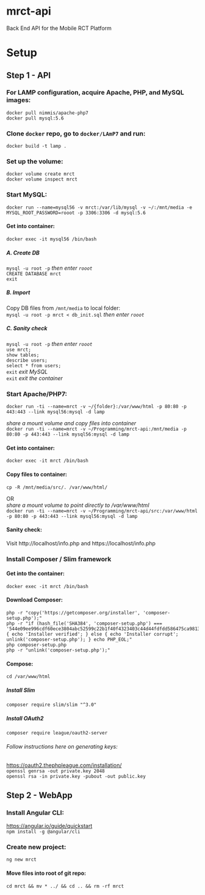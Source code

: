 # mrct-api
Back End API for the Mobile RCT Platform


# Setup

## Step 1 - API

### For LAMP configuration, acquire Apache, PHP, and MySQL images:
`docker pull nimmis/apache-php7`  
`docker pull mysql:5.6`  

### Clone `docker` repo, go to `docker/LAmP7` and run:
`docker build -t lamp .`  

### Set up the volume:
`docker volume create mrct`  
`docker volume inspect mrct`  

### Start MySQL:
`docker run --name=mysql56 -v mrct:/var/lib/mysql -v ~/:/mnt/media -e MYSQL_ROOT_PASSWORD=rooot -p 3306:3306 -d mysql:5.6`  
#### Get into container:
`docker exec -it mysql56 /bin/bash`  
##### A. Create DB
`mysql -u root -p` _then enter `rooot`_  
`CREATE DATABASE mrct`  
`exit`  
##### B. Import
Copy DB files from `/mnt/media` to local folder:  
`mysql -u root -p mrct < db_init.sql` _then enter `rooot`_  
##### C. Sanity check
`mysql -u root -p` _then enter `rooot`_  
`use mrct;`  
`show tables;`  
`describe users;`  
`select * from users;`  
`exit` _exit MySQL_  
`exit` _exit the container_  

### Start Apache/PHP7:
`docker run -ti --name=mrct -v ~/{folder}:/var/www/html -p 80:80 -p 443:443 --link mysql56:mysql -d lamp`  

_share a mount volume and copy files into container_  
`docker run -ti --name=mrct -v ~/Programming/mrct-api:/mnt/media -p 80:80 -p 443:443 --link mysql56:mysql -d lamp`  
#### Get into container:
`docker exec -it mrct /bin/bash`  
#### Copy files to container:
`cp -R /mnt/media/src/. /var/www/html/`  

OR  
_share a mount volume to point directly to /var/www/html_  
`docker run -ti --name=mrct -v ~/Programming/mrct-api/src:/var/www/html -p 80:80 -p 443:443 --link mysql56:mysql -d lamp`  

#### Sanity check:
Visit http://localhost/info.php and https://localhost/info.php  

### Install Composer / Slim framework
#### Get into the container:
`docker exec -it mrct /bin/bash`  
#### Download Composer:
```
php -r "copy('https://getcomposer.org/installer', 'composer-setup.php');"
php -r "if (hash_file('SHA384', 'composer-setup.php') === '544e09ee996cdf60ece3804abc52599c22b1f40f4323403c44d44fdfdd586475ca9813a858088ffbc1f233e9b180f061') { echo 'Installer verified'; } else { echo 'Installer corrupt'; unlink('composer-setup.php'); } echo PHP_EOL;"
php composer-setup.php
php -r "unlink('composer-setup.php');"
```
#### Compose:
`cd /var/www/html`  
##### Install Slim
`composer require slim/slim "^3.0"`  
##### Install OAuth2
`composer require league/oauth2-server`  
###### Follow instructions here on generating keys:
https://oauth2.thephpleague.com/installation/  
`openssl genrsa -out private.key 2048`  
`openssl rsa -in private.key -pubout -out public.key`  


## Step 2 - WebApp

### Install Angular CLI:
https://angular.io/guide/quickstart  
`npm install -g @angular/cli`  

### Create new project:
`ng new mrct`
#### Move files into root of git repo:
`cd mrct && mv * ../ && cd .. && rm -rf mrct`
